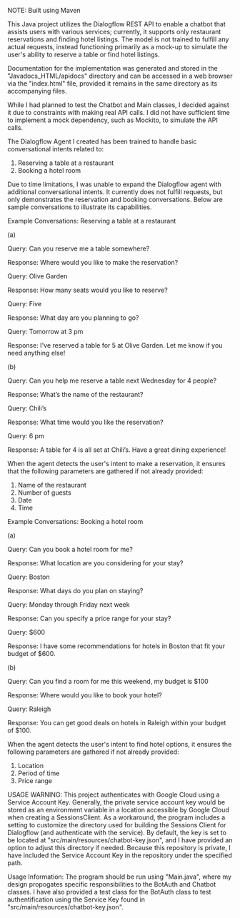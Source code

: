NOTE: Built using Maven

This Java project utilizes the Dialogflow REST API to enable a chatbot that assists users with various services; currently, it supports only restaurant reservations and finding hotel listings. The model is not trained to fulfill any actual requests, instead functioning primarily as a mock-up to simulate the user's ability to reserve a table or find hotel listings.

Documentation for the implementation was generated and stored in the "Javadocs_HTML/apidocs" directory and can be accessed in a web browser via the "index.html" file, provided it remains in the same directory as its accompanying files.

While I had planned to test the Chatbot and Main classes, I decided against it due to constraints with making real API calls. I did not have sufficient time to implement a mock dependency, such as Mockito, to simulate the API calls.

The Dialogflow Agent I created has been trained to handle basic conversational intents related to:

1. Reserving a table at a restaurant
2. Booking a hotel room

Due to time limitations, I was unable to expand the Dialogflow agent with additional conversational intents. It currently does not fulfill requests, but only demonstrates the reservation and booking conversations. Below are sample conversations to illustrate its capabilities.

Example Conversations: Reserving a table at a restaurant

(a)

Query: Can you reserve me a table somewhere?

Response: Where would you like to make the reservation?

Query: Olive Garden

Response: How many seats would you like to reserve?

Query: Five

Response: What day are you planning to go?

Query: Tomorrow at 3 pm

Response: I've reserved a table for 5 at Olive Garden. Let me know if you need anything else!

(b)

Query: Can you help me reserve a table next Wednesday for 4 people?

Response: What’s the name of the restaurant?

Query: Chili’s

Response: What time would you like the reservation?

Query: 6 pm

Response: A table for 4 is all set at Chili’s. Have a great dining experience!

When the agent detects the user's intent to make a reservation, it ensures that the following parameters are gathered if not already provided:

1. Name of the restaurant
2. Number of guests
3. Date
4. Time


Example Conversations: Booking a hotel room

(a)

Query: Can you book a hotel room for me?

Response: What location are you considering for your stay?

Query: Boston

Response: What days do you plan on staying?

Query: Monday through Friday next week

Response: Can you specify a price range for your stay?

Query: $600

Response: I have some recommendations for hotels in Boston that fit your budget of $600.

(b)

Query: Can you find a room for me this weekend, my budget is $100

Response: Where would you like to book your hotel?

Query: Raleigh

Response: You can get good deals on hotels in Raleigh within your budget of $100.

When the agent detects the user's intent to find hotel options, it ensures the following parameters are gathered if not already provided:

1. Location
2. Period of time
3. Price range


USAGE WARNING: This project authenticates with Google Cloud using a Service Account Key. Generally, the private service account key would be stored as an environment variable in a location accessible by Google Cloud when creating a SessionsClient. As a workaround, the program includes a setting to customize the directory used for building the Sessions Client for Dialogflow (and authenticate with the service). By default, the key is set to be located at "src/main/resources/chatbot-key.json", and I have provided an option to adjust this directory if needed. Because this repository is private, I have included the Service Account Key in the repository under the specified path.

Usage Information: 
The program should be run using "Main.java", where my design propogates specific responsibilities to the BotAuth and Chatbot classes. I have also provided a test class for the BotAuth class to test authentification using the Service Key found in "src/main/resources/chatbot-key.json".
